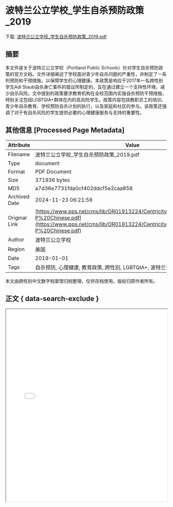 # 波特兰公立学校_学生自杀预防政策_2019

<!-- tcd_download_link -->
下载: [波特兰公立学校_学生自杀预防政策_2019.pdf](波特兰公立学校_学生自杀预防政策_2019.pdf)
<!-- tcd_download_link_end -->

## 摘要

<!-- tcd_abstract -->
本文件是关于波特兰公立学校（Portland Public Schools）针对学生自杀预防政策的官方文档。文件详细阐述了学校面对青少年自杀问题的严重性，并制定了一系列预防和干预措施，以保障学生的心理健康。本政策是响应于2017年一名跨性别学生Adi Staub自杀身亡事件的倡议所制定的，旨在通过建立一个支持性环境，减少自杀风险。文中提到的政策要求教育机构在全校范围内实施自杀预防干预措施，特别关注包括LGBTQIA+群体在内的高风险学生。政策内容包括教职员工的培训、青少年自杀教育、学校预防自杀计划的执行，以及家庭和社区的参与。该政策还强调了对于有自杀风险的学生提供必要的心理健康服务与支持的重要性。

<!-- tcd_abstract_end -->

## 其他信息 [Processed Page Metadata]

| Attribute       | Value                                  |
|-----------------|----------------------------------------|
| Filename        | 波特兰公立学校_学生自杀预防政策_2019.pdf                             |
| Type            | document                                 |
| Format          | PDF Document                               |
| Size            | 371936 bytes                           |
| MD5             | a7d36e7731fda0cf402ddcf5e2caa858                                  |
| Archived Date   | 2024-11-23 06:21:59                             |
| Original Link   | [https://www.pps.net/cms/lib/OR01913224/Centricity/Domain/4814/4.30.050-P%20Chinese.pdf](https://www.pps.net/cms/lib/OR01913224/Centricity/Domain/4814/4.30.050-P%20Chinese.pdf)                         |
| Author          | 波特兰公立学校                               |
| Region          | 美国                               |
| Date            | 2019-01-01                                 |
| Tags            | 自杀预防, 心理健康, 教育政策, 跨性别, LGBTQIA+, 波特兰公立学校                                 |

本文由跨性别中文数字档案馆归档整理，仅供存档使用。版权归原作者所有。


## 正文 { data-search-exclude }

<!-- tcd_main_text -->
<iframe src="../波特兰公立学校_学生自杀预防政策_2019.pdf" width="100%" height="600px">
    <p>无法显示PDF，请下载查看。</p>
</iframe>
<!-- tcd_main_text_end -->

